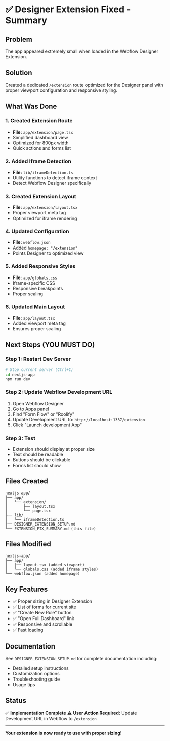 # ✅ Designer Extension Fixed - Summary

## Problem
The app appeared extremely small when loaded in the Webflow Designer Extension.

## Solution
Created a dedicated `/extension` route optimized for the Designer panel with proper viewport configuration and responsive styling.

## What Was Done

### 1. Created Extension Route
- **File:** `app/extension/page.tsx`
- Simplified dashboard view
- Optimized for 800px width
- Quick actions and forms list

### 2. Added Iframe Detection
- **File:** `lib/iframeDetection.ts`
- Utility functions to detect iframe context
- Detect Webflow Designer specifically

### 3. Created Extension Layout
- **File:** `app/extension/layout.tsx`
- Proper viewport meta tag
- Optimized for iframe rendering

### 4. Updated Configuration
- **File:** `webflow.json`
- Added `homepage: "/extension"`
- Points Designer to optimized view

### 5. Added Responsive Styles
- **File:** `app/globals.css`
- Iframe-specific CSS
- Responsive breakpoints
- Proper scaling

### 6. Updated Main Layout
- **File:** `app/layout.tsx`
- Added viewport meta tag
- Ensures proper scaling

## Next Steps (YOU MUST DO)

### Step 1: Restart Dev Server
```bash
# Stop current server (Ctrl+C)
cd nextjs-app
npm run dev
```

### Step 2: Update Webflow Development URL
1. Open Webflow Designer
2. Go to Apps panel
3. Find "Form Flow" or "Roolify"
4. Update Development URL to: `http://localhost:1337/extension`
5. Click "Launch development App"

### Step 3: Test
- Extension should display at proper size
- Text should be readable
- Buttons should be clickable
- Forms list should show

## Files Created

```
nextjs-app/
├── app/
│   └── extension/
│       ├── layout.tsx
│       └── page.tsx
├── lib/
│   └── iframeDetection.ts
├── DESIGNER_EXTENSION_SETUP.md
└── EXTENSION_FIX_SUMMARY.md (this file)
```

## Files Modified

```
nextjs-app/
├── app/
│   ├── layout.tsx (added viewport)
│   └── globals.css (added iframe styles)
└── webflow.json (added homepage)
```

## Key Features

- ✅ Proper sizing in Designer Extension
- ✅ List of forms for current site
- ✅ "Create New Rule" button
- ✅ "Open Full Dashboard" link
- ✅ Responsive and scrollable
- ✅ Fast loading

## Documentation

See `DESIGNER_EXTENSION_SETUP.md` for complete documentation including:
- Detailed setup instructions
- Customization options
- Troubleshooting guide
- Usage tips

## Status

✅ **Implementation Complete**
⚠️ **User Action Required:** Update Development URL in Webflow to `/extension`

---

**Your extension is now ready to use with proper sizing!**
